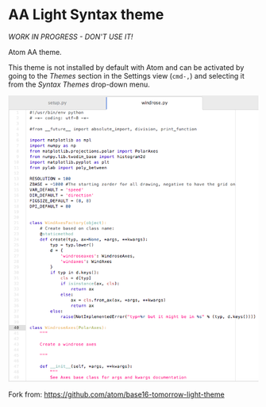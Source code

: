 # AA Light Syntax theme

*WORK IN PROGRESS - DON'T USE IT!*

Atom AA theme.

This theme is not installed by default with Atom and can be activated by going to
the _Themes_ section in the Settings view (`cmd-,`) and selecting it from the
_Syntax Themes_ drop-down menu.

![atom-aa-light-theme](screenshots/python.png)

Fork from: https://github.com/atom/base16-tomorrow-light-theme
